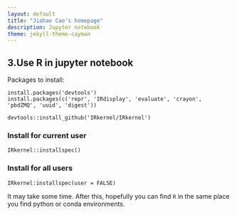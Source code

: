 ```yaml
---
layout: default
title: "Jiahao Cao's homepage"
description: Jupyter notebook
theme: jekyll-theme-cayman
---
```


## 3.Use R in jupyter notebook

Packages to install:

```
install.packages('devtools')
install.packages(c('repr', 'IRdisplay', 'evaluate', 'crayon', 'pbdZMQ', 'uuid', 'digest'))

devtools::install_github('IRkernel/IRkernel')
```

### Install for current user

```IRkernel::installspec() ```

### Install for all users

```IRkernel:installspec(user = FALSE)```

It may take some time. After this, hopefully you can find ```R``` in the same place you find python or conda environments.
